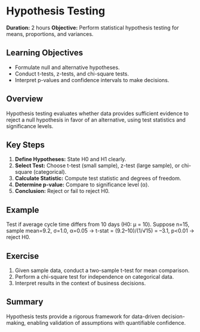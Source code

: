 # Hypothesis Testing

**Duration:** 2 hours
**Objective:** Perform statistical hypothesis testing for means, proportions, and variances.

## Learning Objectives
- Formulate null and alternative hypotheses.  
- Conduct t-tests, z-tests, and chi-square tests.  
- Interpret p-values and confidence intervals to make decisions.

## Overview
Hypothesis testing evaluates whether data provides sufficient evidence to reject a null hypothesis in favor of an alternative, using test statistics and significance levels.

## Key Steps
1. **Define Hypotheses:** State H0 and H1 clearly.  
2. **Select Test:** Choose t-test (small sample), z-test (large sample), or chi-square (categorical).  
3. **Calculate Statistic:** Compute test statistic and degrees of freedom.  
4. **Determine p-value:** Compare to significance level (α).  
5. **Conclusion:** Reject or fail to reject H0.

## Example
Test if average cycle time differs from 10 days (H0: μ = 10). Suppose n=15, sample mean=9.2, σ=1.0, α=0.05 → t-stat = (9.2–10)/(1/√15) = –3.1, p<0.01 → reject H0.

## Exercise
1. Given sample data, conduct a two-sample t-test for mean comparison.  
2. Perform a chi-square test for independence on categorical data.  
3. Interpret results in the context of business decisions.

## Summary
Hypothesis tests provide a rigorous framework for data-driven decision-making, enabling validation of assumptions with quantifiable confidence.